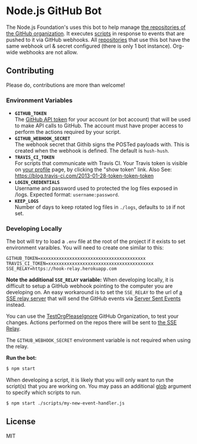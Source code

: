 # Node.js GitHub Bot

The Node.js Foundation's uses this bot to help manage [the repositories of the GitHub organization](https://github.com/nodejs). 
It executes [scripts](https://github.com/nodejs-github-bot/github-bot/tree/master/scripts) in response to events that are 
pushed to it via GitHub webhooks. All [repositories](https://github.com/nodejs) that use this bot have the same webhook url & 
secret configured (there is only 1 bot instance). Org-wide webhooks are not allow.

## Contributing

Please do, contributions are more than welcome!

### Environment Variables

- **`GITHUB_TOKEN`**<br>
  The [GitHub API token](https://github.com/blog/1509-personal-api-tokens) for your account (or bot account) that will be 
  used to make API calls to GitHub. The account must have proper access to perform the actions required by your script.
- **`GITHUB_WEBHOOK_SECRET`**<br>
  The webhook secret that Githib signs the POSTed payloads with. This is created when the webhook is defined. The default 
  is `hush-hush`.
- **`TRAVIS_CI_TOKEN`**<br>
  For scripts that communicate with Travis CI. Your Travis token is visible on [your profile](https://travis-ci.org/profile) 
  page, by clicking the "show token" link. Also See: https://blog.travis-ci.com/2013-01-28-token-token-token
- **`LOGIN_CREDENTIALS`**<br>
  Username and password used to protected the log files exposed in /logs. Expected format: `username:password`.
- **`KEEP_LOGS`**<br>
  Number of days to keep rotated log files in `./logs`, defaults to `10` if not set.


### Developing Locally

The bot will try to load a `.env` file at the root of the project if it exists to set environment varaibles. You will need 
to create one similar to this:

```
GITHUB_TOKEN=xxxxxxxxxxxxxxxxxxxxxxxxxxxxxxxxxxxxxxxx
TRAVIS_CI_TOKEN=xxxxxxxxxxxxxxxxxxxxxxxxxxxxxxxxxxxxxxxx
SSE_RELAY=https://hook-relay.herokuapp.com
```

**Note the additional `SSE_RELAY` variable:**
When developing locally, it is difficult to setup a GitHub webhook 
pointing to the computer you are developing on. An easy workaround is to set the `SSE_RELAY` to the url of 
[a SSE relay server](https://github.com/williamkapke/hook-relay) that will send the GitHub events via 
[Server Sent Events](http://www.html5rocks.com/en/tutorials/eventsource/basics/) instead.

You can use the [TestOrgPleaseIgnore](https://github.com/TestOrgPleaseIgnore) GitHub Organization, to test 
your changes. Actions performed on the repos there will be sent to 
[the SSE Relay](https://github.com/williamkapke/hook-relay).

The `GITHUB_WEBHOOK_SECRET` environment variable is not required when using the relay.

**Run the bot:**
```bash
$ npm start
```

When developing a script, it is likely that you will only want to run the script(s) that you are working on. You may 
pass an additional [glob](https://www.npmjs.com/package/glob) argument to specify which scripts to run.

```bash
$ npm start ./scripts/my-new-event-handler.js
```


## License

MIT
